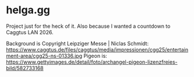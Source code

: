 # helga.gg

Project just for the heck of it. Also because I wanted a countdown to Caggtus LAN 2026.

Background is Copyright Leipziger Messe | Niclas Schmidt: https://www.caggtus.de/files/caggtus/media/impressionen/cgg25/entertainment-area/cgg25-ns-01336.jpg
Pigeon is: https://www.gettyimages.de/detail/foto/archangel-pigeon-lizenzfreies-bild/582733168
